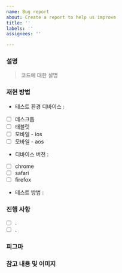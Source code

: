 ```yaml
---
name: Bug report
about: Create a report to help us improve
title: ''
labels: ''
assignees: ''

---
```


### 설명
> 코드에 대한 설명

### 재현 방법
- 테스트 환경 디바이스 :
- [ ] 데스크톱
- [ ] 태블릿
- [ ] 모바일 - ios
- [ ] 모바일 - aos
- 디바이스 버전 : 
- [ ] chrome
- [ ] safari
- [ ] firefox
- 테스트 방법 : 

### 진행 사항
- [ ] .
- [ ] .

### 피그마

### 참고 내용 및 이미지
